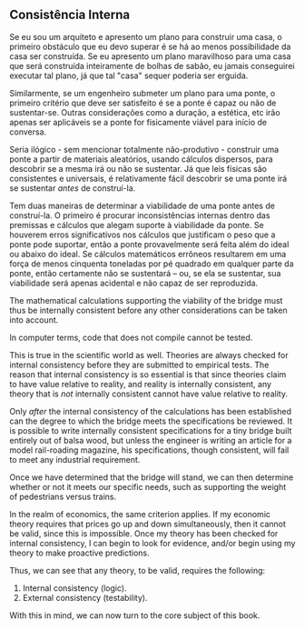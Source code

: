 ## Consistência Interna

Se eu sou um arquiteto e apresento um plano para construir uma casa, o primeiro obstáculo que eu devo superar é se há ao menos possibilidade da casa ser construída. Se eu apresento um plano maravilhoso para uma casa que será construída inteiramente de bolhas de sabão, eu jamais conseguirei executar tal plano, já que tal "casa" sequer poderia ser erguida.

Similarmente, se um engenheiro submeter um plano para uma ponte, o primeiro critério que deve ser satisfeito é se a ponte é capaz ou não de sustentar-se. Outras considerações como a duração, a estética, etc irão apenas ser aplicáveis se a ponte for fisicamente viável para início de conversa.

Seria ilógico - sem mencionar totalmente não-produtivo - construir uma ponte a partir de materiais aleatórios, usando cálculos dispersos, para descobrir se a mesma irá ou não se sustentar. Já que leis físicas são consistentes e universais, é relativamente fácil descobrir se uma ponte irá se sustentar *antes* de construí-la.

Tem duas maneiras de determinar a viabilidade de uma ponte antes de construí-la. O primeiro é procurar inconsistências internas dentro das premissas e cálculos que alegam suporte à viabilidade da ponte. Se houverem erros significativos nos cálculos que justificam o peso que a ponte pode suportar, então a ponte provavelmente será feita além do ideal ou abaixo do ideal. Se cálculos matemáticos errôneos resultarem em uma força de menos cinquenta toneladas por pé quadrado em qualquer parte da ponte, então certamente não se sustentará – ou, se ela se sustentar, sua viabilidade será apenas acidental e não capaz de ser reproduzida.

The mathematical calculations supporting the viability of the bridge must thus be internally consistent before any other considerations can be taken into account.

In computer terms, code that does not compile cannot be tested.

This is true in the scientific world as well. Theories are always checked for internal consistency before they are submitted to empirical tests. The reason that internal consistency is so essential is that since theories claim to have value relative to reality, and reality is internally consistent, any theory that is *not* internally consistent cannot have value relative to reality.

Only *after* the internal consistency of the calculations has been established can the degree to which the bridge meets the specifications be reviewed. It is possible to write internally consistent specifications for a tiny bridge built entirely out of balsa wood, but unless the engineer is writing an article for a model rail-roading magazine, his specifications, though consistent, will fail to meet any industrial requirement.

Once we have determined that the bridge will stand, we can then determine whether or not it meets our specific needs, such as supporting the weight of pedestrians versus trains.

In the realm of economics, the same criterion applies. If my economic theory requires that prices go up and down simultaneously, then it cannot be valid, since this is impossible. Once my theory has been checked for internal consistency, I can begin to look for evidence, and/or begin using my theory to make proactive predictions.

Thus, we can see that any theory, to be valid, requires the following:

1. Internal consistency (logic).
2. External consistency (testability).

With this in mind, we can now turn to the core subject of this book.
